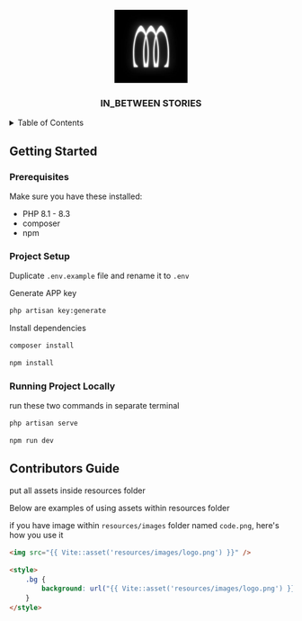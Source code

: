 <br />
<div align="center">
  <a href="https://www.instagram.com/in_betweenstories">
    <img src="./public/in_betweenstories.jpg" alt="Logo" width="130" height="130">
  </a>

  <h3 align="center">IN_BETWEEN STORIES</h3>

</div>

<details>
  <summary>Table of Contents</summary>
  <ol>
    <li><a href="#getting-started">Getting Started</a></li>
    <ul>
      <li><a href="#prerequisites">Prerequisites</a></li>
      <li><a href="#project-setup">Project Setup</a></li>
      <li><a href="#project-setup">Running Project Locally</a></li>
    </ul>
    <li><a href="#contributors-guide">Contributors Guide</a></li>

  </ol>
</details>

## Getting Started

### Prerequisites

Make sure you have these installed:

-   PHP 8.1 - 8.3
-   composer
-   npm

### Project Setup

Duplicate `.env.example` file and rename it to `.env`

Generate APP key

```bash
php artisan key:generate
```

Install dependencies

```bash
composer install
```

```bash
npm install
```

### Running Project Locally

run these two commands in separate terminal

```bash
php artisan serve
```

```bash
npm run dev
```

## Contributors Guide

put all assets inside resources folder

Below are examples of using assets within resources folder

if you have image within `resources/images` folder named `code.png`, here's how you use it

```html
<img src="{{ Vite::asset('resources/images/logo.png') }}" />
```

```html
<style>
    .bg {
        background: url("{{ Vite::asset('resources/images/logo.png') }}");
    }
</style>
```
